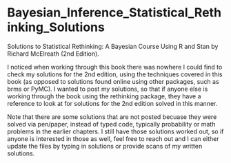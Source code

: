 # Bayesian_Inference_Statistical_Rethinking_Solutions
Solutions to Statistical Rethinking:  A Bayesian Course Using R and Stan by Richard McElreath (2nd Edition). 

I noticed when working through this book there was nowhere I could find to check my solutions for the 2nd edition, using the techniques covered in this book (as opposed to solutions found online using other packages, such as brms or PyMC). I wanted to post my solutions, so that if anyone else is working through the book using the rethinking package, they have a reference to look at for solutions for the 2nd edition solved in this manner.

Note that there are some solutions that are not posted becuase they were solved via pen/paper, instead of typed code, typically probability or math problems in the earlier chapters. I still have those solutions worked out, so if anyone is interested in those as well, feel free to reach out and I can either update the files by typing in solutions or provide scans of my written solutions. 
